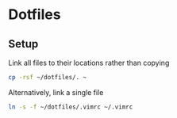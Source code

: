 # Dotfiles



## Setup

Link all files to their locations rather than copying
```bash
cp -rsf ~/dotfiles/. ~
```

Alternatively, link a single file
```bash
ln -s -f ~/dotfiles/.vimrc ~/.vimrc
```
